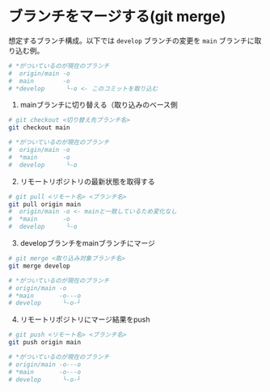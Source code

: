 # ブランチをマージする(git merge)
想定するブランチ構成。以下では ```develop``` ブランチの変更を ```main``` ブランチに取り込む例。  

```sh
# *がついているのが現在のブランチ
#  origin/main -o
#  main        -o
# *develop      └-o <- このコミットを取り込む
```

1. mainブランチに切り替える（取り込みのベース側
```sh
# git checkout <切り替え先ブランチ名>
git checkout main

# *がついているのが現在のブランチ
#  origin/main -o
#  *main       -o
#  develop      └-o
```
2. リモートリポジトリの最新状態を取得する
```sh
# git pull <リモート名> <ブランチ名>
git pull origin main
#  origin/main -o <- mainと一致しているため変化なし
#  *main       -o
#  develop      └-o
```
3. developブランチをmainブランチにマージ
```sh
# git merge <取り込み対象ブランチ名>
git merge develop

# *がついているのが現在のブランチ
# origin/main -o
# *main       -o---o
# develop      └-o-┘
```
4. リモートリポジトリにマージ結果をpush
```sh
# git push <リモート名> <ブランチ名>
git push origin main

# *がついているのが現在のブランチ
# origin/main -o---o
# *main       -o---o
# develop      └-o-┘
```

